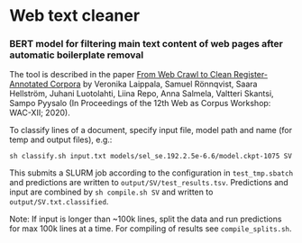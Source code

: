 # Web text cleaner
### BERT model for filtering main text content of web pages after automatic boilerplate removal

The tool is described in the paper [From Web Crawl to Clean Register-Annotated Corpora](https://www.aclweb.org/anthology/2020.wac-1.3.pdf) by Veronika Laippala, Samuel Rönnqvist, Saara Hellström, Juhani Luotolahti, Liina Repo, Anna Salmela, Valtteri Skantsi, Sampo Pyysalo (In Proceedings of the 12th Web as Corpus Workshop: WAC-XII; 2020).

To classify lines of a document, specify input file, model path and name (for temp and output files), e.g.: 

`sh classify.sh input.txt models/sel_se.192.2.5e-6.6/model.ckpt-1075 SV`

This submits a SLURM job according to the configuration in `test_tmp.sbatch` and predictions are written to `output/SV/test_results.tsv`.
Predictions and input are combined by `sh compile.sh SV` and written to `output/SV.txt.classified`.

Note: If input is longer than ~100k lines, split the data and run predictions for max 100k lines at a time. For compiling of results see `compile_splits.sh`.

